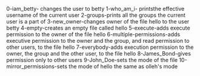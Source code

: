 0-iam_betty- changes the user to betty
1-who_am_i- printsthe effective username of the current user
2-groups-prints all the groups the current user is a part of
3-new_owner-changes owner of the file hello to the user betty
4-empty-creates an empty file called hello
5-execute-adds execute permission to the owner of the file hello
6-multiple-permissions-adds executive permission to the owner and the group, and read permission to other users, to the file hello
7-everybody-adds execution permission to the owner, the group and the other user, to the file hello
8-James_Bond-gives permission only to other users
9-John_Doe-sets the mode of the file
10-mirror_permissions-sets the mode of hello the same as olleh's mode
